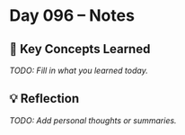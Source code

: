# Day 096 – Notes

## 🔑 Key Concepts Learned

_TODO: Fill in what you learned today._

## 💡 Reflection

_TODO: Add personal thoughts or summaries._

